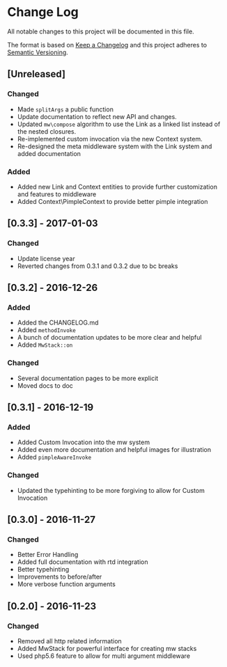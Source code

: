 # Change Log

All notable changes to this project will be documented in this file.

The format is based on [Keep a Changelog](http://keepachangelog.com/)
and this project adheres to [Semantic Versioning](http://semver.org/).

## [Unreleased]
### Changed

- Made `splitArgs` a public function
- Update documentation to reflect new API and changes.
- Updated `mw\compose` algorithm to use the Link as a linked list instead of the
  nested closures.
- Re-implemented custom invocation via the new Context system.
- Re-designed the meta middleware system with the Link system and added documentation

### Added

- Added new Link and Context entities to provide further customization and features
  to middleware
- Added Context\\PimpleContext to provide better pimple integration

## [0.3.3] - 2017-01-03
### Changed

- Update license year
- Reverted changes from 0.3.1 and 0.3.2 due to bc breaks

## [0.3.2] - 2016-12-26
### Added

- Added the CHANGELOG.md
- Added `methodInvoke`
- A bunch of documentation updates to be more clear and helpful
- Added `MwStack::on`

### Changed

- Several documentation pages to be more explicit
- Moved docs to doc

## [0.3.1] - 2016-12-19
### Added

- Added Custom Invocation into the mw system
- Added even more documentation and helpful
  images for illustration
- Added `pimpleAwareInvoke`

### Changed

- Updated the typehinting to be more forgiving to allow for Custom Invocation

## [0.3.0] - 2016-11-27
### Changed

- Better Error Handling
- Added full documentation with rtd integration
- Better typehinting
- Improvements to before/after
- More verbose function arguments

## [0.2.0] - 2016-11-23
### Changed

- Removed all http related information
- Added MwStack for powerful interface
  for creating mw stacks
- Used php5.6 feature to allow for multi
  argument middleware
